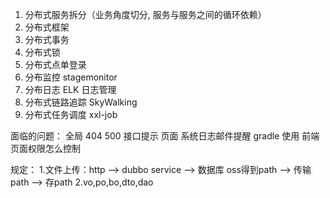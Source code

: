 1. 分布式服务拆分（业务角度切分, 服务与服务之间的循环依赖）
2. 分布式框架
3. 分布式事务
4. 分布式锁
5. 分布式点单登录
6. 分布监控 stagemonitor
7. 分布日志 ELK 日志管理
8. 分布式链路追踪 SkyWalking
9. 分布式任务调度 xxl-job 

面临的问题：
全局 404 500 接口提示  页面
系统日志邮件提醒
gradle 使用
前端页面权限怎么控制 
 
 
规定：
1.文件上传：http  -->  dubbo service --> 数据库
	  oss得到path  -->  传输path  -->  存path
2.vo,po,bo,dto,dao
